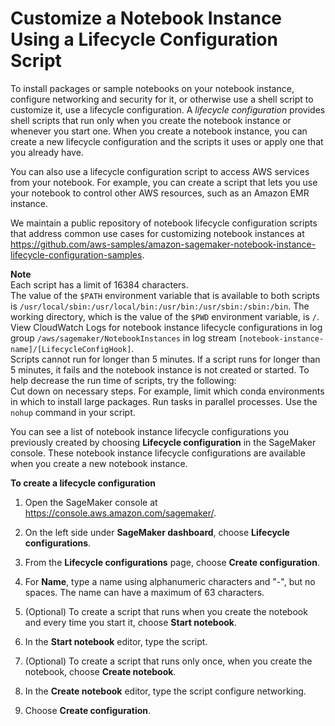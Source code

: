 # Customize a Notebook Instance Using a Lifecycle Configuration Script<a name="notebook-lifecycle-config"></a>

To install packages or sample notebooks on your notebook instance, configure networking and security for it, or otherwise use a shell script to customize it, use a lifecycle configuration\. A *lifecycle configuration* provides shell scripts that run only when you create the notebook instance or whenever you start one\. When you create a notebook instance, you can create a new lifecycle configuration and the scripts it uses or apply one that you already have\.

You can also use a lifecycle configuration script to access AWS services from your notebook\. For example, you can create a script that lets you use your notebook to control other AWS resources, such as an Amazon EMR instance\.

We maintain a public repository of notebook lifecycle configuration scripts that address common use cases for customizing notebook instances at [https://github\.com/aws\-samples/amazon\-sagemaker\-notebook\-instance\-lifecycle\-configuration\-samples](https://github.com/aws-samples/amazon-sagemaker-notebook-instance-lifecycle-configuration-samples)\.

**Note**  
Each script has a limit of 16384 characters\.  
The value of the `$PATH` environment variable that is available to both scripts is `/usr/local/sbin:/usr/local/bin:/usr/bin:/usr/sbin:/sbin:/bin`\. The working directory, which is the value of the `$PWD` environment variable, is `/`\.  
View CloudWatch Logs for notebook instance lifecycle configurations in log group `/aws/sagemaker/NotebookInstances` in log stream `[notebook-instance-name]/[LifecycleConfigHook]`\.  
Scripts cannot run for longer than 5 minutes\. If a script runs for longer than 5 minutes, it fails and the notebook instance is not created or started\. To help decrease the run time of scripts, try the following:  
Cut down on necessary steps\. For example, limit which conda environments in which to install large packages\.
Run tasks in parallel processes\.
Use the `nohup` command in your script\.

You can see a list of notebook instance lifecycle configurations you previously created by choosing **Lifecycle configuration** in the SageMaker console\. These notebook instance lifecycle configurations are available when you create a new notebook instance\.

**To create a lifecycle configuration**

1. Open the SageMaker console at [https://console\.aws\.amazon\.com/sagemaker/](https://console.aws.amazon.com/sagemaker/)\. 

1. On the left side under **SageMaker dashboard**, choose **Lifecycle configurations**\.

1. From the **Lifecycle configurations** page, choose **Create configuration**\.

1. For **Name**, type a name using alphanumeric characters and "\-", but no spaces\. The name can have a maximum of 63 characters\.

1. \(Optional\) To create a script that runs when you create the notebook and every time you start it, choose **Start notebook**\.

1. In the **Start notebook** editor, type the script\.

1. \(Optional\) To create a script that runs only once, when you create the notebook, choose **Create notebook**\.

1. In the **Create notebook** editor, type the script configure networking\.

1. Choose **Create configuration**\.